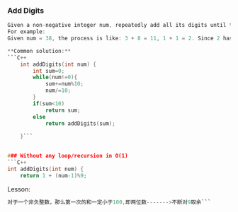 ### Add Digits
```C
Given a non-negative integer num, repeatedly add all its digits until the result has only one digit.
For example:
Given num = 38, the process is like: 3 + 8 = 11, 1 + 1 = 2. Since 2 has only one digit, return it. ```

**Common solution:**
```C++
    int addDigits(int num) {
        int sum=0;
        while(num!=0){
            sum+=num%10;
            num/=10;
        }
        if(sum<10)
            return sum;
        else 
            return addDigits(sum);
        
    }```
    

### Without any loop/recursion in O(1)
```C++
int addDigits(int num) {
    return 1 + (num-1)%9; 
```

Lesson:
```C
对于一个非负整数，那么第一次的和一定小于100,即两位数------->不断对9取余```